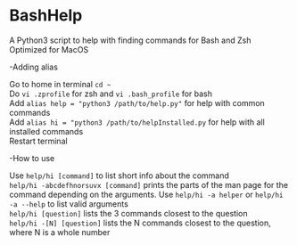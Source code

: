 # BashHelp

A Python3 script to help with finding commands for Bash and Zsh<br />Optimized for MacOS

-Adding alias

Go to home in terminal ```cd ~``` <br />
Do ```vi .zprofile``` for zsh and ```vi .bash_profile``` for bash <br />
Add ```alias help = "python3 /path/to/help.py"``` for help with common commands <br />
Add ```alias hi = "python3 /path/to/helpInstalled.py``` for help with all installed commands <br />
Restart terminal <br />


-How to use

Use ```help/hi [command]``` to list short info about the command <br />
```help/hi -abcdefhnorsuvx [command]``` prints the parts of the man page for the command depending on the arguments. Use ```help/hi -a helper``` or ```help/hi -a --help``` to list valid arguments<br />
```help/hi [question]``` lists the 3 commands closest to the question <br />
```help/hi -[N] [question]``` lists the N commands closest to the question, where N is a whole number <br />
